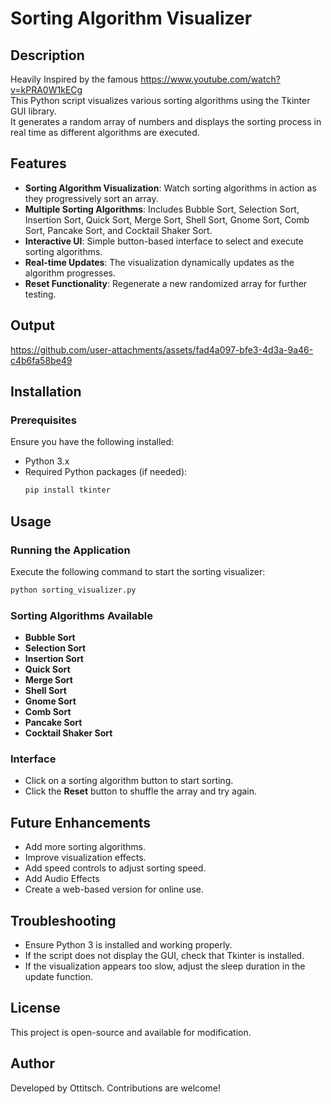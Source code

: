 # Sorting Algorithm Visualizer

## Description

Heavily Inspired by the famous https://www.youtube.com/watch?v=kPRA0W1kECg  
This Python script visualizes various sorting algorithms using the Tkinter GUI library.  
It generates a random array of numbers and displays the sorting process in real time as different algorithms are executed.

## Features

- **Sorting Algorithm Visualization**: Watch sorting algorithms in action as they progressively sort an array.
- **Multiple Sorting Algorithms**: Includes Bubble Sort, Selection Sort, Insertion Sort, Quick Sort, Merge Sort, Shell Sort, Gnome Sort, Comb Sort, Pancake Sort, and Cocktail Shaker Sort.
- **Interactive UI**: Simple button-based interface to select and execute sorting algorithms.
- **Real-time Updates**: The visualization dynamically updates as the algorithm progresses.
- **Reset Functionality**: Regenerate a new randomized array for further testing.

## Output
https://github.com/user-attachments/assets/fad4a097-bfe3-4d3a-9a46-c4b6fa58be49

## Installation

### Prerequisites

Ensure you have the following installed:

- Python 3.x
- Required Python packages (if needed):
  ```sh
  pip install tkinter
  ```

## Usage

### Running the Application

Execute the following command to start the sorting visualizer:

```sh
python sorting_visualizer.py
```

### Sorting Algorithms Available

- **Bubble Sort**
- **Selection Sort**
- **Insertion Sort**
- **Quick Sort**
- **Merge Sort**
- **Shell Sort**
- **Gnome Sort**
- **Comb Sort**
- **Pancake Sort**
- **Cocktail Shaker Sort**

### Interface

- Click on a sorting algorithm button to start sorting.
- Click the **Reset** button to shuffle the array and try again.

## Future Enhancements

- Add more sorting algorithms.
- Improve visualization effects.
- Add speed controls to adjust sorting speed.
- Add Audio Effects
- Create a web-based version for online use.

## Troubleshooting

- Ensure Python 3 is installed and working properly.
- If the script does not display the GUI, check that Tkinter is installed.
- If the visualization appears too slow, adjust the sleep duration in the update function.

## License

This project is open-source and available for modification.

## Author

Developed by Ottitsch. Contributions are welcome!

